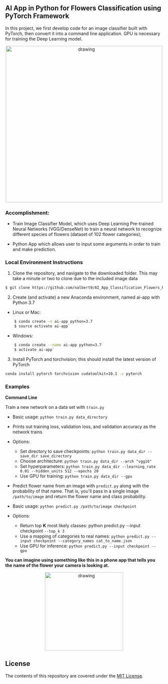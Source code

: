 ## AI App in Python for Flowers Classification using PyTorch Framework

In this project, we first develop code for an image classifier built with PyTorch, then convert it into a command line application. GPU is necessary for training the Deep Learning model.

<p align="center">
	<img src="assets/Flowers.png" align="middle" alt="drawing" width="500px">
</p>

### Accomplishment:
- Train Image Classifier Model, which uses Deep Learning Pre-trained Neural Networks (VGG/DenseNet)
to train a neural network to recognize different species of flowers (dataset of 102 flower categories);

- Python App which allows user to input some arguments in order to train and make prediction.

### Local Environment Instructions

1. Clone the repository, and navigate to the downloaded folder. This may take a minute or two to clone due to the included image data
```sh
$ git clone https://github.com/nalbert9/AI_App_Classification_Flowers_Python.git
```

2. Create (and activate) a new Anaconda environment, named ai-app with Python 3.7

- Linux or Mac:
```sh
	$ conda create -n ai-app python=3.7
	$ source activate ai-app`
```

- Windows:
```sh
	$ conda create --name ai-app python=3.7
	$ activate ai-app`
```
3. Install PyTorch and torchvision; this should install the latest version of PyTorch
```sh
conda install pytorch torchvision cudatoolkit=10.1 -c pytorch
```

### Examples
**Command Line** 
 
Train a new network on a data set with ```train.py```

- Basic usage: ```python train.py data_directory```
- Prints out training loss, validation loss, and validation accuracy as the network trains
- Options:
	- Set directory to save checkpoints: ```python train.py data_dir --save_dir save_directory```
	- Choose architecture: ```python train.py data_dir --arch "vgg16"```
	- Set hyperparameters: ```python train.py data_dir --learning_rate 0.01 --hidden_units 512 --epochs 20```
	- Use GPU for training: ```python train.py data_dir --gpu```
- Predict flower name from an image with ```predict.py``` along with the probability of that name. That is, you'll pass in a single image ```/path/to/image``` and return the flower name and class probability.

- Basic usage: ```python predict.py /path/to/image checkpoint```
- Options:
	- Return top **K** most likely classes: python predict.py --input checkpoint ```--top_k 3```
	- Use a mapping of categories to real names: ```python predict.py --input checkpoint --category_names cat_to_name.json```
	- Use GPU for inference: ```python predict.py --input checkpoint --gpu```


<b>You can imagine using something like this in a phone app that tells you the name of the flower your camera is looking at.</b>

<p align="center">
	<img src="assets/inference_example.png" align="middle" alt="drawing" width="250px"> 
</p>

## License

The contents of this repository are covered under the [MIT License](LICENSE).
